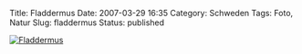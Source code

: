 Title: Fladdermus
Date: 2007-03-29 16:35
Category: Schweden
Tags: Foto, Natur
Slug: fladdermus
Status: published

[![Fladdermus](/pic/fladdermus_s.jpg "Fladdermus")](/pic/fladdermus_l.jpg)

